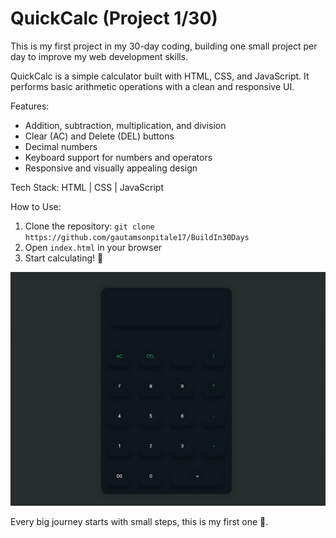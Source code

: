 # QuickCalc (Project 1/30)

This is my first project in my 30-day coding, building one small project per day to improve my web development skills.

QuickCalc is a simple calculator built with HTML, CSS, and JavaScript. It performs basic arithmetic operations with a clean and responsive UI.

Features:
- Addition, subtraction, multiplication, and division
- Clear (AC) and Delete (DEL) buttons
- Decimal numbers
- Keyboard support for numbers and operators
- Responsive and visually appealing design

Tech Stack:
HTML | CSS | JavaScript

How to Use:
1. Clone the repository: `git clone https://github.com/gautamsonpitale17/BuildIn30Days`  
2. Open `index.html` in your browser  
3. Start calculating! 🧮

![QuickCalc Screenshot](screenshot.png)

Every big journey starts with small steps, this is my first one 🚀.
